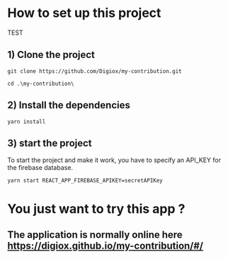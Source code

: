 # How to set up this project
TEST

## 1) Clone the project

`git clone https://github.com/Digiox/my-contribution.git`

`cd .\my-contribution\`

## 2) Install the dependencies

`yarn install`

## 3) start the project

To start the project and make it work, you have to specify an API_KEY for the firebase database.

`yarn start REACT_APP_FIREBASE_APIKEY=secretAPIKey`


# You just want to try this app ?

## The application is normally online here https://digiox.github.io/my-contribution/#/
